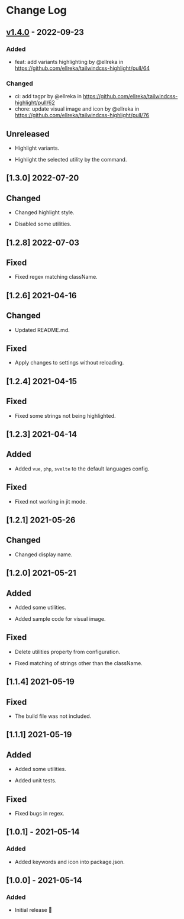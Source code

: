 # Change Log

## [v1.4.0](https://github.com/ellreka/tailwindcss-highlight/compare/v1.3.0...v1.4.0) - 2022-09-23
### Added
- feat: add variants highlighting by @ellreka in https://github.com/ellreka/tailwindcss-highlight/pull/64
### Changed
- ci: add tagpr by @ellreka in https://github.com/ellreka/tailwindcss-highlight/pull/62
- chore: update visual image and icon by @ellreka in https://github.com/ellreka/tailwindcss-highlight/pull/76

## Unreleased

- Highlight variants.

- Highlight the selected utility by the command.

## [1.3.0] 2022-07-20

## Changed

- Changed highlight style.

- Disabled some utilities.

## [1.2.8] 2022-07-03

## Fixed

- Fixed regex matching className.

## [1.2.6] 2021-04-16

## Changed

- Updated README.md.

## Fixed

- Apply changes to settings without reloading.

## [1.2.4] 2021-04-15

## Fixed

- Fixed some strings not being highlighted.

## [1.2.3] 2021-04-14

## Added

- Added `vue`, `php`, `svelte` to the default languages config.

## Fixed

- Fixed not working in jit mode.

## [1.2.1] 2021-05-26

## Changed

- Changed display name.

## [1.2.0] 2021-05-21

## Added

- Added some utilities.

- Added sample code for visual image.

## Fixed

- Delete utilities property from configuration.

- Fixed matching of strings other than the className.

## [1.1.4] 2021-05-19

## Fixed

- The build file was not included.

## [1.1.1] 2021-05-19

## Added

- Added some utilities.

- Added unit tests.

## Fixed

- Fixed bugs in regex.

## [1.0.1] - 2021-05-14

### Added

- Added keywords and icon into package.json.

## [1.0.0] - 2021-05-14

### Added

- Initial release 🎉
